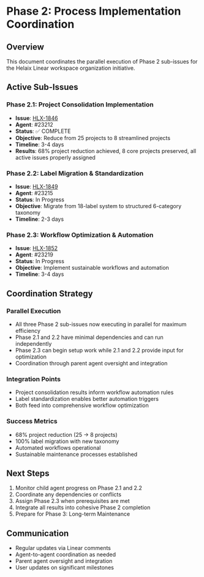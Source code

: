 # Phase 2: Process Implementation Coordination

## Overview

This document coordinates the parallel execution of Phase 2 sub-issues for the Helaix Linear workspace organization initiative.

## Active Sub-Issues

### Phase 2.1: Project Consolidation Implementation
- **Issue**: [HLX-1846](https://linear.app/helaix/issue/HLX-1846)
- **Agent**: #23212
- **Status**: ✅ COMPLETE
- **Objective**: Reduce from 25 projects to 8 streamlined projects
- **Timeline**: 3-4 days
- **Results**: 68% project reduction achieved, 8 core projects preserved, all active issues properly assigned

### Phase 2.2: Label Migration & Standardization  
- **Issue**: [HLX-1849](https://linear.app/helaix/issue/HLX-1849)
- **Agent**: #23215
- **Status**: In Progress
- **Objective**: Migrate from 18-label system to structured 6-category taxonomy
- **Timeline**: 2-3 days

### Phase 2.3: Workflow Optimization & Automation
- **Issue**: [HLX-1852](https://linear.app/helaix/issue/HLX-1852)
- **Agent**: #23219
- **Status**: In Progress
- **Objective**: Implement sustainable workflows and automation
- **Timeline**: 3-4 days

## Coordination Strategy

### Parallel Execution
- All three Phase 2 sub-issues now executing in parallel for maximum efficiency
- Phase 2.1 and 2.2 have minimal dependencies and can run independently
- Phase 2.3 can begin setup work while 2.1 and 2.2 provide input for optimization
- Coordination through parent agent oversight and integration

### Integration Points
- Project consolidation results inform workflow automation rules
- Label standardization enables better automation triggers
- Both feed into comprehensive workflow optimization

### Success Metrics
- 68% project reduction (25 → 8 projects)
- 100% label migration with new taxonomy
- Automated workflows operational
- Sustainable maintenance processes established

## Next Steps

1. Monitor child agent progress on Phase 2.1 and 2.2
2. Coordinate any dependencies or conflicts
3. Assign Phase 2.3 when prerequisites are met
4. Integrate all results into cohesive Phase 2 completion
5. Prepare for Phase 3: Long-term Maintenance

## Communication

- Regular updates via Linear comments
- Agent-to-agent coordination as needed
- Parent agent oversight and integration
- User updates on significant milestones
